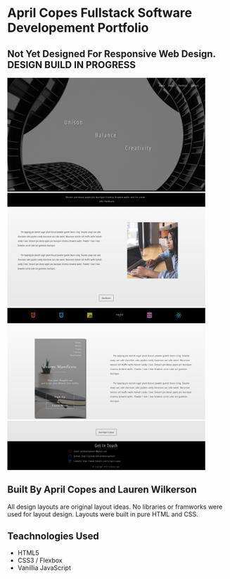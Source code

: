 # April Copes Fullstack Software Developement Portfolio
## Not Yet Designed For Responsive Web Design. DESIGN BUILD IN PROGRESS
<img src="readme/images/landingpic.png" width="450">
<img src="readme/images/aboutpic.png" width="450">
<img src="readme/images/portfoliopic.png" width="450">
<img src="readme/images/contactpic.png" width="450">

## Built By April Copes and Lauren Wilkerson
All design layouts are original layout ideas. No libraries or framworks were used for layout design. Layouts were built in pure HTML and CSS.

## Teachnologies Used
- HTML5
- CSS3 / Flexbox
- Vanillia JavaScript

